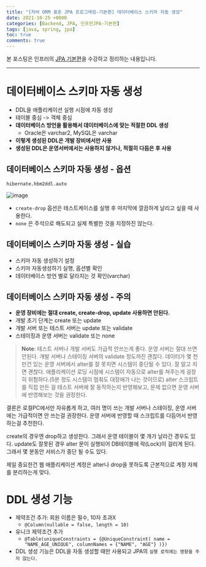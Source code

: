 ```yaml
---
title: "[자바 ORM 표준 JPA 프로그래밍-기본편] 데이터베이스 스키마 자동 생성"
date: 2021-10-25 +0800
categories: [Backend, JPA, 인프런JPA-기본편]
tags: [java, spring, jpa]
toc: true
comments: true
---
```


본 포스팅은 인프러의 [JPA 기본편](https://www.inflearn.com/course/ORM-JPA-Basic#)을 수강하고 정리하는 내용입니다.

<hr>

# 데이터베이스 스키마 자동 생성
- DDL을 애플리케이션 실행 시점에 자동 생성
- 테이블 중심 -> 객체 중심
- <b>데이터베이스 방언을 활용해서 데이터베이스에 맞는 적절한 DDL 생성</b>
  - Oracle은 varchar2, MySQL은 varchar
- <b>이렇게 생성된 DDL은 개발 장비에서만 사용</b>
- <b>생성된 DDL은 운영서버에서는 사용하지 않거나, 적절히 다듬은 후 사용</b>

## 데이터베이스 스키마 자동 생성 - 옵션
`hibernate.hbm2ddl.auto`

![image](https://user-images.githubusercontent.com/44339530/138655529-145a69bf-f9e3-4ddf-b653-57b557797b6f.png)

- `create-drop` 옵션은 테스트케이스를 실행 후 마지막에 깔끔하게 날리고 싶을 때 사용한다.
- `none` 은 주석으로 해도되고 실제 특별한 것을 지정하진 않는다.

## 데이터베이스 스키마 자동 생성 - 실습
- 스키마 자동 생성하기 설정
- 스키마 자동생성하기 실행, 옵션별 확인
- 데이터베이스 방언 별로 달라지는 것 확인(varchar)

## 데이터베이스 스키마 자동 생성 - 주의
- <b>운영 장비에는 절대 create, create-drop, update 사용하면 안된다.</b>
- 개발 초기 단계는 create 또는 update
- 개발 서버 또는 테스트 서버는 update 또는 validate
- 스테이징과 운영 서버는 validate 또는 none


> **Note**: 테스트 서버나 개발 서버도 가급적 안쓰는게 좋다. 운영 서버는 절대 쓰면 안된다. 개발 서버나 스테이징 서버의 validate 정도까진 괜찮다. 데이터가 몇 천만건 있는 운영 서버에서 alter를 잘 못치면 시스템이 중단될 수 있다. 잘 알고 치면 괜찮다. 애플리케이션 로딩 시점에 시스템이 자동으로 alter를 쳐주는게 굉장히 위험하다.(5분 정도 시스템이 멈춰도 대장애가 나는 것이므로) alter 스크립트를 직접 만든 걸 테스트 서버에 잘 동작하는지 반영해보고, 문제 없으면 운영 서버에 반영해보는 것을 권장한다.

결론은 로컬PC에서만 자유롭게 하고, 여러 명이 쓰는 개발 서버나 스테이징, 운영 서버에는 가급적이면 안 쓰는걸 권장한다. 운영 서버에 반영할 때 스크립트를 다듬어서 반영하는걸 추천한다.

create의 경우엔 drop하고 생성한다. 그래서 운영 테이블이 몇 개가 날라간 경우도 있다. update도 잘못된 경우 alter 문이 실행되어 DB테이블에 락(Lock)이 걸리게 된다. 그래서 몇 분동안 서비스가 중단 될 수도 있다.

제일 중요한건 웹 애플리케이션 계정은 alter나 drop을 못하도록 근본적으로 계정 자체를 분리하는게 맞다.

# DDL 생성 기능
- 제약조건 추가: 회원 이름은 필수, 10자 초과X
  - `@Column(nullable = false, length = 10)`
- 유니크 제약조건 추가
  - `@Table(uniqueConstraints = {@UniqueConstraint( name = "NAME_AGE_UNIQUE", columnNames = {"NAME", "AGE"} )})`
- DDL 생성 기능은 DDL을 자동 생성할 때만 사용되고 JPA의 `실행 로직에는 영향을 주지 않는다.`

